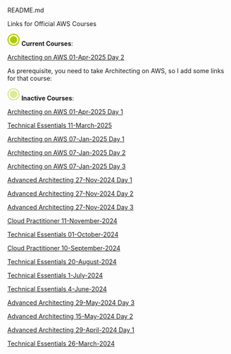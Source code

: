 README.md

Links for Official AWS Courses

![Current Courses](./current_course.png)  **Current Courses**:

[Architecting on AWS 01-Apr-2025 Day 2](./Architecting_On_AWS_01042025_Day2.md)

As prerequisite, you need to take Architecting on AWS, so I add some links for that course:

![Inactive Courses](./old_courses.png)  **Inactive Courses**:

[Architecting on AWS 01-Apr-2025 Day 1](./Architecting_On_AWS_01042025_Day1.md)

[Technical Essentials 11-March-2025](./Technical_Essentials_11032025.md)

[Architecting on AWS 07-Jan-2025 Day 1](./Architecting_On_AWS_07012025_Day1.md)

[Architecting on AWS 07-Jan-2025 Day 2](./Architecting_On_AWS_07012025_Day2.md)

[Architecting on AWS 07-Jan-2025 Day 3](./Architecting_On_AWS_07012025_Day3.md)

[Advanced Architecting 27-Nov-2024 Day 1](./Advanced_Architecting_27112024_Day1.md)

[Advanced Architecting 27-Nov-2024 Day 2](./Advanced_Architecting_27112024_Day2.md)

[Advanced Architecting 27-Nov-2024 Day 3](./Advanced_Architecting_27112024_Day3.md)

[Cloud Practitioner 11-November-2024](./Cloud_Practitioner_11112024.md)

[Technical Essentials 01-October-2024](./Technical_Essentials_01102024.md)

[Cloud Practitioner 10-September-2024](./Cloud_Practitioner_10092024.md)

[Technical Essentials 20-August-2024](./Technical_Essentials_20082024.md)

[Technical Essentials 1-July-2024](./Technical_Essentials_01072024.md)

[Technical Essentials 4-June-2024](./Technical_Essentials_04062024.md)

[Advanced Architecting 29-May-2024 Day 3](./Advanced_Architecting_15052024_Day3.md)

[Advanced Architecting 15-May-2024 Day 2](./Advanced_Architecting_15052024_Day2.md)

[Advanced Architecting 29-April-2024 Day 1](./Advanced_Architecting_29042024_Day1.md)

[Technical Essentials 26-March-2024](./Technical_Essentials_26032024.md)

